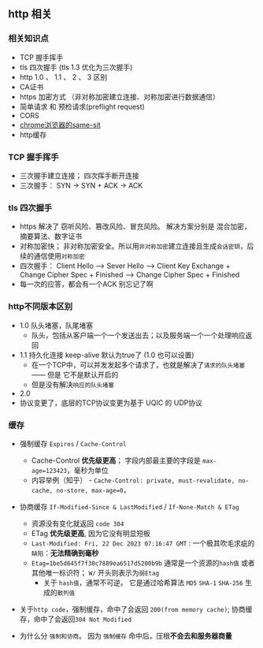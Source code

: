 ## http 相关

### 相关知识点
- TCP 握手挥手
- tls 四次握手 (tls 1.3 优化为三次握手)
- http 1.0 、  1.1 、 2 、 3 区别
- CA证书
- https 加密方式 （非对称加密建立连接、对称加密进行数据通信）
- 简单请求 和 预检请求(preflight request)
- CORS
- [chrome浏览器的same-sit](./safety.md#samesite)
- http缓存


### TCP 握手挥手
- 三次握手建立连接； 四次挥手断开连接
- 三次握手： SYN -> SYN + ACK -> ACK



### tls 四次握手
- https 解决了 窃听风险、篡改风险、冒充风险。 解决方案分别是 混合加密，摘要算法、数字证书
- 对称加密快； 非对称加密安全。所以用`非对称加密`建立连接且生成`会话密钥`，后续的通信使用`对称加密`
- 四次握手： 
  Client Hello 
  --> Sever Hello 
  --> Client Key Exchange + Change Cipher Spec + Finished 
  --> Change Cipher Spec + Finished
- 每一次的应答，都会有一个ACK 别忘记了啊



### http不同版本区别
- 1.0 队头堵塞，队尾堵塞
  - 队头，包括从客户端一个一个发送出去；以及服务端一个一个处理响应返回
- 1.1 持久化连接 keep-alive 默认为true了 (1.0 也可以设置)
  - 在一个TCP中，可以并发发起多个请求了，也就是解决了`请求的队头堵塞` —— 但是 它不是默认开启的
  - 但是没有解决`响应的队头堵塞`
- 2.0 
- 协议变更了，底层的TCP协议变更为基于 UQIC 的 UDP协议



### 缓存
- 强制缓存 `Expires` / `Cache-Control`
  - Cache-Control **优先级更高**； 字段内部最主要的字段是 `max-age=123423`，毫秒为单位
  - 内容举例（知乎） - `Cache-Control: private, must-revalidate, no-cache, no-store, max-age=0`，
- 协商缓存 `If-Modified-Since & LastModified`  /  `If-None-Match & ETag`
  - 资源没有变化就返回 `code 304`
  - ETag **优先级更高**, 因为它没有明显短板
  - `Last-Modified: Fri, 22 Dec 2023 07:16:47 GMT` : 一个极其吹毛求疵的`缺陷`：**无法精确到毫秒**
  - `Etag=1be5d645f7f30c7889ea6517d5200b9b` 通常是一个资源的`hash值` 或者其他唯一标识符； `W/` 开头则表示为`弱Etag`
    - 关于 `hash值`，通常不可逆。 它是通过哈希算法 `MD5` `SHA-1` `SHA-256` 生成的`散列值`

- 关于`http code`，强制缓存，命中了会返回 `200(from memory cache)`; 协商缓存，命中了会返回`304 Not Modified`
- 为什么分 `强制和协商`。 因为 `强制缓存` 命中后，压根**不会去和服务器商量**
